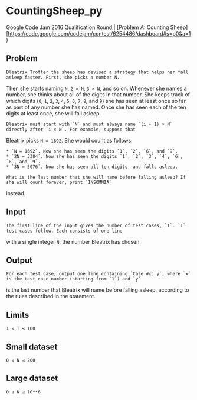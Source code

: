 # CountingSheep_py
Google Code Jam 2016 Qualification Round | [Problem A: Counting Sheep][https://code.google.com/codejam/contest/6254486/dashboard#s=p0&a=1)

## Problem
    Bleatrix Trotter the sheep has devised a strategy that helps her fall asleep faster. First, she picks a number N. 
Then she starts naming `N`, `2 × N`, `3 × N`, and so on. Whenever she names a number, she thinks about all of the digits 
in that number. She keeps track of which digits (`0`, `1`, `2`, `3`, `4`, `5`, `6`, `7`, `8`, and `9`) she has seen at least once so 
far as part of any number she has named. Once she has seen each of the ten digits at least once, she will fall asleep.

    Bleatrix must start with `N` and must always name `(i + 1) × N` directly after `i × N`. For example, suppose that 
Bleatrix picks `N = 1692`. She would count as follows:

    * `N = 1692`. Now she has seen the digits `1`, `2`, `6`, and `9`.
    * `2N = 3384`. Now she has seen the digits `1`, `2`, `3`, `4`, `6`, `8`, and `9`.
    * `3N = 5076`. Now she has seen all ten digits, and falls asleep.
    
    What is the last number that she will name before falling asleep? If she will count forever, print `INSOMNIA` 
instead.

## Input

    The first line of the input gives the number of test cases, `T`. `T` test cases follow. Each consists of one line 
with a single integer `N`, the number Bleatrix has chosen.

## Output

    For each test case, output one line containing `Case #x: y`, where `x` is the test case number (starting from `1`) and `y` 
is the last number that Bleatrix will name before falling asleep, according to the rules described in the statement.

## Limits

`1 ≤ T ≤ 100`

## Small dataset

`0 ≤ N ≤ 200`

## Large dataset

`0 ≤ N ≤ 10**6`
